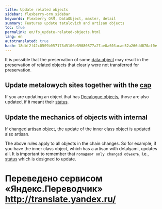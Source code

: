 ```yaml
--- 
title: Update related objects 
sidebar: flexberry-orm_sidebar 
keywords: Flexberry ORM, DataObject, master, detail 
summary: Features update tatalovich and artisan objects 
toc: true 
permalink: en/fo_update-related-objects.html 
lang: en 
autotranslated: true 
hash: 18dbf2f42c0509b057173d5106e39080877a27ae0a603acae52a266dd070af0e 
--- 
```


It is possible that the preservation of some [data object](fo_data-object.html) may result in the preservation of related objects that clearly were not transferred for preservation. 

## Update metalowych sites together with the [cap](fd_key-concepts.html) 

If you are updating an object that has [Decalogue objects](fo_detail-associations-properties.html), those are also updated, if it meant their [status](fo_processing-status-condition-load.html). 

## Update the mechanics of objects with internal 

If changed [artisan object](fd_master-association.html), the update of the inner class object is updated also artisan. 



The above rules apply to all objects in the chain changes. So for example, if you have the inner class object, which has a artisan with detalyami, updates all. It is important to remember that `попадают only changed объекты`, i.e., [status](fo_processing-status-condition-load.html) which is designed to update.


 # Переведено сервисом «Яндекс.Переводчик» http://translate.yandex.ru/